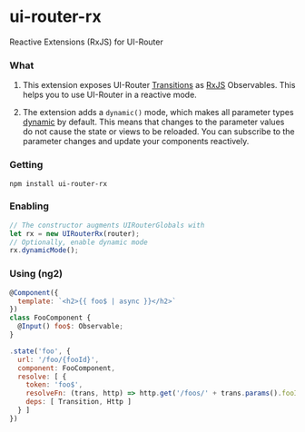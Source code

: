 # ui-router-rx
Reactive Extensions (RxJS) for UI-Router

### What

1) This extension exposes UI-Router [Transitions](https://ui-router.github.io/docs/latest/classes/transition.transition-1.html)
   as [RxJS](https://github.com/ReactiveX/rxjs) Observables.
   This helps you to use UI-Router in a reactive mode.

2) The extension adds a `dynamic()` mode, which makes all parameter types
   [dynamic](https://ui-router.github.io/docs/latest/interfaces/params.paramdeclaration.html#dynamic) by default.
   This means that changes to the parameter values do not cause the state or views to be reloaded.
   You can subscribe to the parameter changes and update your components reactively.


### Getting

```
npm install ui-router-rx
```

### Enabling

```js
// The constructor augments UIRouterGlobals with 
let rx = new UIRouterRx(router);
// Optionally, enable dynamic mode
rx.dynamicMode();
```

### Using (ng2)

```js
@Component({
  template: `<h2>{{ foo$ | async }}</h2>`
})
class FooComponent {
  @Input() foo$: Observable;
}
```

```js
.state('foo', {
  url: '/foo/{fooId}',
  component: FooComponent,
  resolve: [ { 
    token: 'foo$', 
    resolveFn: (trans, http) => http.get('/foos/' + trans.params().fooId)
    deps: [ Transition, Http ]
  } ]
})
```
